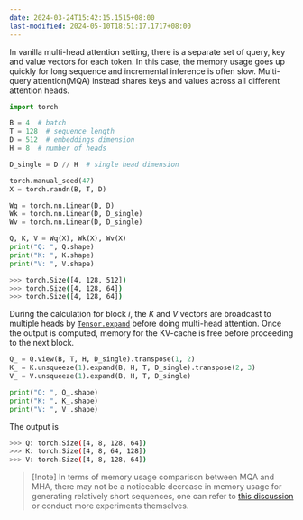 ```yaml
---
date: 2024-03-24T15:42:15.1515+08:00
last-modified: 2024-05-10T18:51:17.1717+08:00
---
```


In vanilla multi-head attention setting, there is a separate set of query, key and value vectors for each token. In this case, the memory usage goes up quickly for long sequence and incremental inference is often slow. Multi-query attention(MQA) instead shares keys and values across all different attention heads.

```python
import torch

B = 4  # batch
T = 128  # sequence length
D = 512  # embeddings dimension
H = 8  # number of heads

D_single = D // H  # single head dimension

torch.manual_seed(47)
X = torch.randn(B, T, D)

Wq = torch.nn.Linear(D, D)
Wk = torch.nn.Linear(D, D_single)
Wv = torch.nn.Linear(D, D_single)

Q, K, V = Wq(X), Wk(X), Wv(X)
print("Q: ", Q.shape)
print("K: ", K.shape)
print("V: ", V.shape)
```

```bash
>>> torch.Size([4, 128, 512])
>>> torch.Size([4, 128, 64])
>>> torch.Size([4, 128, 64])
```

During the calculation for block $i$, the $K$ and $V$ vectors are broadcast to multiple heads by [`Tensor.expand`](https://pytorch.org/docs/stable/generated/torch.Tensor.expand.html) before doing multi-head attention. Once the output is computed, memory for the KV-cache is free before proceeding to the next block.

```python
Q_ = Q.view(B, T, H, D_single).transpose(1, 2)
K_ = K.unsqueeze(1).expand(B, H, T, D_single).transpose(2, 3)
V_ = V.unsqueeze(1).expand(B, H, T, D_single)

print("Q: ", Q_.shape)
print("K: ", K_.shape)
print("V: ", V_.shape)
```

The output is

```bash
>>> Q: torch.Size([4, 8, 128, 64])
>>> K: torch.Size([4, 8, 64, 128])
>>> V: torch.Size([4, 8, 128, 64])
```

> [!note] In terms of memory usage comparison between MQA and MHA, there may not be a noticeable decrease in memory usage for generating relatively short sequences, one can refer to [this discussion](https://discuss.huggingface.co/t/generate-using-k-v-cache-is-faster-but-no-difference-to-memory-usage/31272) or conduct more experiments themselves.
				